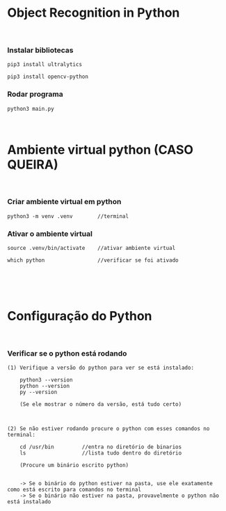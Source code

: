 # Object Recognition in Python
</br>

### Instalar bibliotecas 
```
pip3 install ultralytics      

pip3 install opencv-python    
```

### Rodar programa
```
python3 main.py              
```
</br>

# Ambiente virtual python (CASO QUEIRA)
</br>

### Criar ambiente virtual em python 
```
python3 -m venv .venv        //terminal 
```


### Ativar o ambiente virtual 
```
source .venv/bin/activate    //ativar ambiente virtual

which python                 //verificar se foi ativado
```
</br>



</br>
</br>

# Configuração do Python
</br>

### Verificar se o python está rodando 
```
(1) Verifique a versão do python para ver se está instalado:

    python3 --version   
    python --version
    py --version

    (Se ele mostrar o número da versão, está tudo certo)



(2) Se não estiver rodando procure o python com esses comandos no terminal:
    
    cd /usr/bin         //entra no diretório de binarios
    ls                  //lista tudo dentro do diretório
    
    (Procure um binário escrito python)
    

    -> Se o binário do python estiver na pasta, use ele exatamente como está escrito para comandos no terminal
    -> Se o binário não estiver na pasta, provavelmente o python não está instalado 
```
